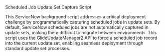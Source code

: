 Scheduled Job Update Set Capture Script

This ServiceNow background script addresses a critical deployment challenge by programmatically capturing scheduled jobs in update sets. 
By default, ServiceNow scheduled jobs are not automatically captured in update sets, making them difficult to migrate between environments. 
This script uses the GlideUpdateManager2 API to force a scheduled job record into the current update set, enabling seamless deployment through standard update set processes.
